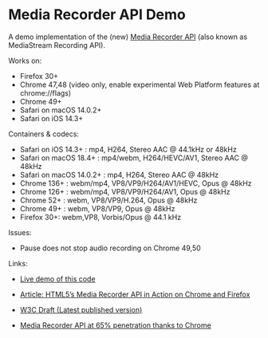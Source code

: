 # Media Recorder API Demo
A demo implementation of the (new) [Media Recorder API](http://w3c.github.io/mediacapture-record/MediaRecorder.html) (also known as MediaStream Recording API).

Works on:
* Firefox 30+
* Chrome 47,48 (video only, enable experimental Web Platform features at chrome://flags)
* Chrome 49+
* Safari on macOS 14.0.2+
* Safari on iOS 14.3+

Containers & codecs:
* Safari on iOS 14.3+ : mp4, H264, Stereo AAC @ 44.1kHz or 48kHz
* Safari on macOS 18.4+ : mp4/webm, H264/HEVC/AV1, Stereo AAC @ 48kHz
* Safari on macOS 14.0.2+ : mp4, H264, Stereo AAC @ 48kHz
* Chrome 136+ : webm/mp4, VP8/VP9/H264/AV1/HEVC, Opus @ 48kHz
* Chrome 126+ : webm/mp4, VP8/VP9/H264/AV1, Opus @ 48kHz
* Chrome 52+ : webm, VP8/VP9/H.264, Opus @ 48kHz
* Chrome 49+ : webm, VP8/VP9, Opus @ 48kHz
* Firefox 30+: webm,VP8, Vorbis/Opus @ 44.1 kHz

Issues:
* Pause does not stop audio recording on Chrome 49,50


Links:
* [Live demo of this code](https://addpipe.com/media-recorder-api-demo/)

* [Article: HTML5’s Media Recorder API in Action on Chrome and Firefox](https://blog.addpipe.com/mediarecorder-api/)

* [W3C Draft (Latest published version)](https://www.w3.org/TR/mediastream-recording/)

* [Media Recorder API at 65% penetration thanks to Chrome](https://addpipe.com/media-recorder-api-demo/)
